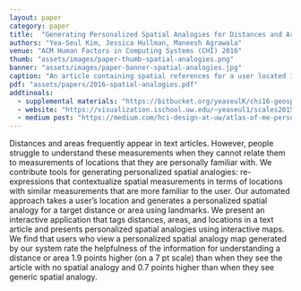 ```yaml
---
layout: paper
category: paper
title:  "Generating Personalized Spatial Analogies for Distances and Areas"
authors: "Yea-Seul Kim, Jessica Hullman, Maneesh Agrawala"
venue: "ACM Human Factors in Computing Systems (CHI) 2016"
thumb: "assets/images/paper-thumb-spatial-analogies.png"
banner: "assets/images/paper-banner-spatial-analogies.jpg"
caption: "An article containing spatial references for a user located in Seattle, WA, alongside examples of automatically generated personalized distance analogy maps (lower left, center) and personalized area analogy maps (top left, right)."
pdf: "assets/papers/2016-spatial-analogies.pdf"
addtinoals:
  - supplemental materials: "https://bitbucket.org/yeaseulK/chi16-geospatial-analogy"
  - website: "https://visualization.ischool.uw.edu/~yeaseul1/scales2015_eval/geospatial/"
  - medium post: "https://medium.com/hci-design-at-uw/atlas-of-me-personalized-spatial-analogy-maps-for-unfamiliar-measurements-e20566d94b52"
---
```


<!-- abstract -->
<p>Distances and areas frequently appear in text articles. However, people struggle to understand these measurements when they cannot relate them to measurements of locations that they are personally familiar with. We contribute tools for generating personalized spatial analogies: re-expressions that contextualize spatial measurements in terms of locations with similar measurements that are more familiar to the user. Our automated approach takes a user’s location and generates a personalized spatial analogy for a target distance or area using landmarks. We present an interactive application that tags distances, areas, and locations in a text article and presents personalized spatial analogies using interactive maps. We find that users who view a personalized spatial analogy map generated by our system rate the helpfulness of the information for understanding a distance or area 1.9 points higher (on a 7 pt scale) than when they see the article with no spatial analogy and 0.7 points higher than when they see generic spatial analogy.</p>

